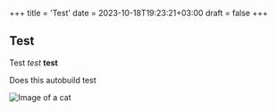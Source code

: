 +++
title = 'Test'
date = 2023-10-18T19:23:21+03:00
draft = false
+++

## Test

Test *test* **test**

Does this autobuild test

![Image of a cat](/static/img/cat.png)